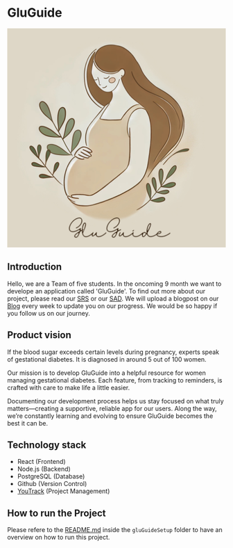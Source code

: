 # GluGuide

![RandomPicture](docs/_gluguidereadmephoto.jpg)

## Introduction

Hello, we are a Team of five students. In the oncoming 9 month we want to develope an application called 'GluGuide'. To find out more about our project, please read our [SRS](SRS.md) or our [SAD](SAD.md). We will upload a blogpost on our [Blog](https://gdewomenhealth.wordpress.com/) every week to update you on our progress.
We would be so happy if you follow us on our journey.

## Product vision

If the blood sugar exceeds certain levels during pregnancy, experts speak of gestational diabetes. It is diagnosed in around 5 out of 100 women.

Our mission is to develop GluGuide into a helpful resource for women managing gestational diabetes. Each feature, from tracking to reminders, is crafted with care to make life a little easier.

Documenting our development process helps us stay focused on what truly matters—creating a supportive, reliable app for our users. Along the way, we’re constantly learning and evolving to ensure GluGuide becomes the best it can be.

## Technology stack

- React (Frontend)
- Node.js (Backend)
- PostgreSQL (Database)
- Github (Version Control)
- [YouTrack](https://gluguide.youtrack.cloud/dashboard?id=207-1) (Project Management)

## How to run the Project

Please refere to the [README.md](/gluGuideSetup/README.md) inside the `gluGuideSetup` folder to have an overview on how to run this project.
